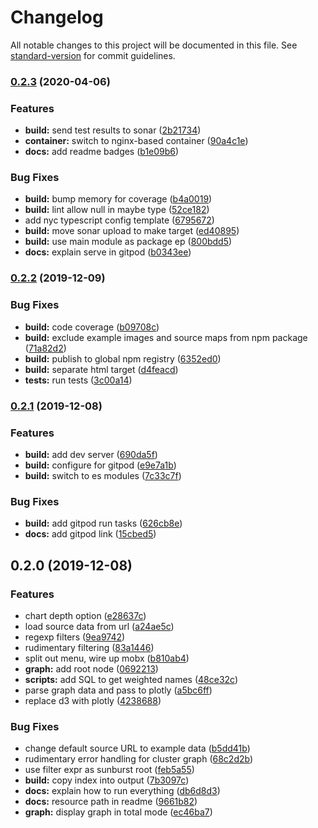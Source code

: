 # Changelog

All notable changes to this project will be documented in this file. See [standard-version](https://github.com/conventional-changelog/standard-version) for commit guidelines.

### [0.2.3](https://git.apextoaster.com/ssube/promviz/compare/v0.2.2...v0.2.3) (2020-04-06)


### Features

* **build:** send test results to sonar ([2b21734](https://git.apextoaster.com/ssube/promviz/commit/2b217347e9435b2c932d78b86a8b823eed3bdd82))
* **container:** switch to nginx-based container ([90a4c1e](https://git.apextoaster.com/ssube/promviz/commit/90a4c1e3d0488ae92ae0945aef02e200fc22c60a))
* **docs:** add readme badges ([b1e09b6](https://git.apextoaster.com/ssube/promviz/commit/b1e09b689291c6a00537d89526fa9f6d4b6cead8))


### Bug Fixes

* **build:** bump memory for coverage ([b4a0019](https://git.apextoaster.com/ssube/promviz/commit/b4a00191c4ee5883c183ac74ecbc48435f9fbaf7))
* **build:** lint allow null in maybe type ([52ce182](https://git.apextoaster.com/ssube/promviz/commit/52ce182d2e8cd6b6d834eeb66d1bf51353346c46))
* add nyc typescript config template ([6795672](https://git.apextoaster.com/ssube/promviz/commit/679567236791d28b2e5d66eefa58f0372773c730))
* **build:** move sonar upload to make target ([ed40895](https://git.apextoaster.com/ssube/promviz/commit/ed40895d8bd19b3a2c757a6b709b325d199e53b3))
* **build:** use main module as package ep ([800bdd5](https://git.apextoaster.com/ssube/promviz/commit/800bdd560c7982a97d387032f301452740a5747c))
* **docs:** explain serve in gitpod ([b0343ee](https://git.apextoaster.com/ssube/promviz/commit/b0343eef618a170c02b3b468f7899ee8659ffd24))

### [0.2.2](https://git.apextoaster.com/ssube/promviz/compare/v0.2.1...v0.2.2) (2019-12-09)


### Bug Fixes

* **build:** code coverage ([b09708c](https://git.apextoaster.com/ssube/promviz/commit/b09708c87534ab49e1791739b706ebd5e51f4325))
* **build:** exclude example images and source maps from npm package ([71a82d2](https://git.apextoaster.com/ssube/promviz/commit/71a82d2c96d596f78c68a6738df47397d79156c1))
* **build:** publish to global npm registry ([6352ed0](https://git.apextoaster.com/ssube/promviz/commit/6352ed04e4fbf527c154342fa2ea1b4741371e22))
* **build:** separate html target ([d4feacd](https://git.apextoaster.com/ssube/promviz/commit/d4feacd0b53729898fc02a5d9cf7ff20e947ce23))
* **tests:** run tests ([3c00a14](https://git.apextoaster.com/ssube/promviz/commit/3c00a14e4f2050fc83eba184026e01dcc2a1cc2d))

### [0.2.1](https://git.apextoaster.com/ssube/promviz/compare/v0.2.0...v0.2.1) (2019-12-08)


### Features

* **build:** add dev server ([690da5f](https://git.apextoaster.com/ssube/promviz/commit/690da5fb1ba384821726b23d40440220ea80c5e7))
* **build:** configure for gitpod ([e9e7a1b](https://git.apextoaster.com/ssube/promviz/commit/e9e7a1ba4950b0a4547d6f9fd1478d7ceac831d7))
* **build:** switch to es modules ([7c33c7f](https://git.apextoaster.com/ssube/promviz/commit/7c33c7fa3d6551e2d53eb0aeb362391ce7bd28b1))


### Bug Fixes

* **build:** add gitpod run tasks ([626cb8e](https://git.apextoaster.com/ssube/promviz/commit/626cb8ea66ef524b8cba6049d0085f970fd8fa69))
* **docs:** add gitpod link ([15cbed5](https://git.apextoaster.com/ssube/promviz/commit/15cbed53226592057f486fca3b13bf79899a270e))

## 0.2.0 (2019-12-08)


### Features

* chart depth option ([e28637c](https://git.apextoaster.com/ssube/promviz/commit/e28637c453c1b92072316ee919db345a7dddb769))
* load source data from url ([a24ae5c](https://git.apextoaster.com/ssube/promviz/commit/a24ae5c8f08169e03f24ee9927d54fc956bd987c))
* regexp filters ([9ea9742](https://git.apextoaster.com/ssube/promviz/commit/9ea974286fc7531edd325ffbac08d4ebecbe96ff))
* rudimentary filtering ([83a1446](https://git.apextoaster.com/ssube/promviz/commit/83a1446f9a92869c30d6538e339154be9401d073))
* split out menu, wire up mobx ([b810ab4](https://git.apextoaster.com/ssube/promviz/commit/b810ab4cf14e3f45ba98b223b8a0c89bb1f55985))
* **graph:** add root node ([0692213](https://git.apextoaster.com/ssube/promviz/commit/0692213041ea81523ba8f1a482a01382e7fd57b9))
* **scripts:** add SQL to get weighted names ([48ce32c](https://git.apextoaster.com/ssube/promviz/commit/48ce32cfd69247a2c5be60df212760f0257b2899))
* parse graph data and pass to plotly ([a5bc6ff](https://git.apextoaster.com/ssube/promviz/commit/a5bc6ff4e533d7ceb9726b7d3b33cadcffcad426))
* replace d3 with plotly ([4238688](https://git.apextoaster.com/ssube/promviz/commit/4238688622c71d92acbe8f137aeffc17202a158c))


### Bug Fixes

* change default source URL to example data ([b5dd41b](https://git.apextoaster.com/ssube/promviz/commit/b5dd41b74440e07727ed82117005c409b1a79887))
* rudimentary error handling for cluster graph ([68c2d2b](https://git.apextoaster.com/ssube/promviz/commit/68c2d2b83c425c2590e6c7d0c7326decd7494c5e))
* use filter expr as sunburst root ([feb5a55](https://git.apextoaster.com/ssube/promviz/commit/feb5a55d3a0083e2b5de63a225b0846239238659))
* **build:** copy index into output ([7b3097c](https://git.apextoaster.com/ssube/promviz/commit/7b3097c76b3388bb751df79d4f2badcf6691a008))
* **docs:** explain how to run everything ([db6d8d3](https://git.apextoaster.com/ssube/promviz/commit/db6d8d3015fe3c099aa6e78388e2336276e46d8e))
* **docs:** resource path in readme ([9661b82](https://git.apextoaster.com/ssube/promviz/commit/9661b82fd1f536ef1ebb821a3765b8a9f98537a1))
* **graph:** display graph in total mode ([ec46ba7](https://git.apextoaster.com/ssube/promviz/commit/ec46ba7efe2f07c054361096cd6dd935ab926466))
